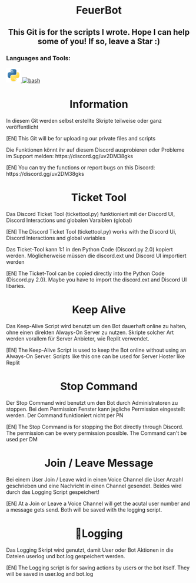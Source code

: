 <h1 align="center">FeuerBot</h1>
<h2 align="center">This Git is for the scripts I wrote. Hope I can help some of you! If so, leave a Star :)</h3>
<h3 align="left">Languages and Tools:</h3>
<p align="left"> <a href="https://www.python.org" target="_blank" rel="noreferrer"> <img src="https://raw.githubusercontent.com/devicons/devicon/master/icons/python/python-original.svg" alt="python" width="40" height="40"/> </a> <a href="https://www.gnu.org/software/bash/" target="_blank" rel="noreferrer"> <img src="https://www.vectorlogo.zone/logos/gnu_bash/gnu_bash-icon.svg" alt="bash" width="40" height="40"/> </a></p>

<h1 align="center">Information</h1>
<p>In diesem Git werden selbst erstellte Skripte teilweise oder ganz veröffentlicht</p>
<p>[EN] This Git will be for uploading our private files and scripts</p>

<p>Die Funktionen könnt ihr auf diesem Discord ausprobieren oder Probleme im Support melden: https://discord.gg/uv2DM38gks</p>
<p>[EN] You can try the functions or report bugs on this Discord: https://discord.gg/uv2DM38gks</p>

<h1 align="center">Ticket Tool</h1>
<p>Das Discord Ticket Tool (tickettool.py) funktioniert mit der Discord UI, Discord Interactions und globalen Varaiblen (global)</p>
<p>[EN] The Discord Ticket Tool (tickettool.py) works with the Discord Ui, Discord Interactions and global variables</p>

<p>Das Ticket-Tool kann 1:1 in den Python Code (Discord.py 2.0) kopiert werden. Möglicherweise müssen die discord.ext und Discord UI importiert werden</p>
<p>[EN] The Ticket-Tool can be copied directly into the Python Code (Discord.py 2.0). Maybe you have to import the discord.ext and Discord UI libaries.</p>

<h1 align="center">Keep Alive</h1>
<p>Das Keep-Alive Script wird benutzt um den Bot dauerhaft online zu halten, ohne einen direkten Always-On Server zu nutzen. Skripte solcher Art werden vorallem für Server Anbieter, wie Replit verwendet.</p>
<p>[EN] The Keep-Alive Script is used to keep the Bot online without using an Always-On Server. Scripts like this one can be used for Server Hoster like Replit</p>

<h1 align="center">Stop Command</h1>
<p>Der Stop Command wird benutzt um den Bot durch Administratoren zu stoppen. Bei dem Permission Fenster kann jegliche Permission eingestellt werden. Der Command funktioniert nicht per PN</p>
<p>[EN] The Stop Command is for stopping the Bot directly through Discord. The permission can be every permission possible. The Command can't be used per DM</p>

<h1 align="center">Join / Leave Message</h1>
<p>Bei einem User Join / Leave wird in einen Voice Channel die User Anzahl geschrieben und eine Nachricht in einen Channel gesendet. Beides wird durch das Logging Script gespeichert!</p>
<p>[EN] At a Join or Leave a Voice Channel will get the acutal user number and a message gets send. Both will be saved with the logging script.</p>

<h1 align="center">Logging</h1>
<p>Das Logging Skript wird genutzt, damit User oder Bot Aktionen in die Dateien userlog und bot.log gespeichert werden.</p>
<p>[EN] The Logging script is for saving actions by users or the bot itself. They will be saved in user.log and bot.log</p>
